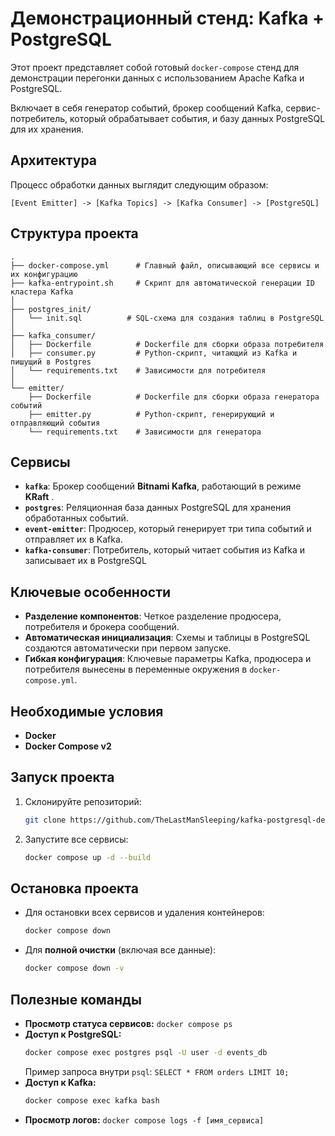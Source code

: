 
# Демонстрационный стенд: Kafka + PostgreSQL

Этот проект представляет собой готовый `docker-compose` стенд для демонстрации перегонки данных с использованием Apache Kafka и PostgreSQL.

Включает в себя генератор событий, брокер сообщений Kafka, сервис-потребитель, который обрабатывает события, и базу данных PostgreSQL для их хранения.

## Архитектура

Процесс обработки данных выглядит следующим образом:

```
[Event Emitter] -> [Kafka Topics] -> [Kafka Consumer] -> [PostgreSQL]                         
```

## Структура проекта

```
.
├── docker-compose.yml      # Главный файл, описывающий все сервисы и их конфигурацию
├── kafka-entrypoint.sh     # Скрипт для автоматической генерации ID кластера Kafka
│
├── postgres_init/
│   └── init.sql          # SQL-схема для создания таблиц в PostgreSQL
│
├── kafka_consumer/
│   ├── Dockerfile          # Dockerfile для сборки образа потребителя
│   ├── consumer.py         # Python-скрипт, читающий из Kafka и пишущий в Postgres
│   └── requirements.txt    # Зависимости для потребителя
│
└── emitter/
    ├── Dockerfile          # Dockerfile для сборки образа генератора событий
    ├── emitter.py          # Python-скрипт, генерирующий и отправляющий события
    └── requirements.txt    # Зависимости для генератора
```

## Сервисы

  * **`kafka`**: Брокер сообщений **Bitnami Kafka**, работающий в режиме **KRaft** .
  * **`postgres`**: Реляционная база данных PostgreSQL для хранения обработанных событий.
  * **`event-emitter`**: Продюсер, который генерирует три типа событий и отправляет их в Kafka.
  * **`kafka-consumer`**: Потребитель, который читает события из Kafka и записывает их в PostgreSQL

## Ключевые особенности

  * **Разделение компонентов**: Четкое разделение продюсера, потребителя и брокера сообщений.
  * **Автоматическая инициализация**: Схемы и таблицы в PostgreSQL создаются автоматически при первом запуске.
  * **Гибкая конфигурация**: Ключевые параметры Kafka, продюсера и потребителя вынесены в переменные окружения в `docker-compose.yml`.


## Необходимые условия

  * **Docker**
  * **Docker Compose v2**

## Запуск проекта

1.  Склонируйте репозиторий:
    ```bash
    git clone https://github.com/TheLastManSleeping/kafka-postgresql-demo.git
    ```
2.  Запустите все сервисы:
    ```bash
    docker compose up -d --build
    ```

## Остановка проекта

  * Для остановки всех сервисов и удаления контейнеров:
    ```bash
    docker compose down
    ```
  * Для **полной очистки** (включая все данные):
    ```bash
    docker compose down -v
    ```

## Полезные команды

  * **Просмотр статуса сервисов:** `docker compose ps`
  * **Доступ к PostgreSQL:**
    ```bash
    docker compose exec postgres psql -U user -d events_db
    ```
    Пример запроса внутри `psql`: `SELECT * FROM orders LIMIT 10;`
  * **Доступ к Kafka:**
    ```bash
    docker compose exec kafka bash
    ```
  * **Просмотр логов:** `docker compose logs -f [имя_сервиса]`
